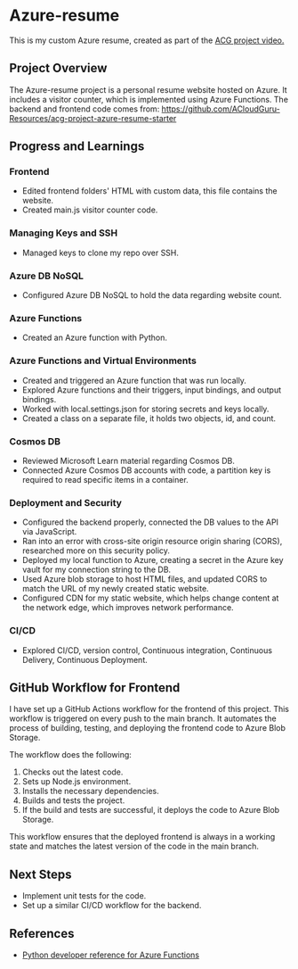 # Azure-resume
This is my custom Azure resume, created as part of the [ACG project video.](https://www.youtube.com/watch?v=ieYrBWmkfno&t=837s)

## Project Overview

The Azure-resume project is a personal resume website hosted on Azure. It includes a visitor counter, which is implemented using Azure Functions. The backend and frontend code comes from: https://github.com/ACloudGuru-Resources/acg-project-azure-resume-starter

## Progress and Learnings

### Frontend
- Edited frontend folders' HTML with custom data, this file contains the website.
- Created main.js visitor counter code.

### Managing Keys and SSH
- Managed keys to clone my repo over SSH.

### Azure DB NoSQL
- Configured Azure DB NoSQL to hold the data regarding website count.

### Azure Functions
- Created an Azure function with Python.

### Azure Functions and Virtual Environments
- Created and triggered an Azure function that was run locally.
- Explored Azure functions and their triggers, input bindings, and output bindings.
- Worked with local.settings.json for storing secrets and keys locally.
- Created a class on a separate file, it holds two objects, id, and count.

### Cosmos DB
- Reviewed Microsoft Learn material regarding Cosmos DB.
- Connected Azure Cosmos DB accounts with code, a partition key is required to read specific items in a container.

### Deployment and Security
- Configured the backend properly, connected the DB values to the API via JavaScript.
- Ran into an error with cross-site origin resource origin sharing (CORS), researched more on this security policy.
- Deployed my local function to Azure, creating a secret in the Azure key vault for my connection string to the DB.
- Used Azure blob storage to host HTML files, and updated CORS to match the URL of my newly created static website.
- Configured CDN for my static website, which helps change content at the network edge, which improves network performance.

### CI/CD
- Explored CI/CD, version control, Continuous integration, Continuous Delivery, Continuous Deployment.

## GitHub Workflow for Frontend

I have set up a GitHub Actions workflow for the frontend of this project. This workflow is triggered on every push to the main branch. It automates the process of building, testing, and deploying the frontend code to Azure Blob Storage.

The workflow does the following:

1. Checks out the latest code.
2. Sets up Node.js environment.
3. Installs the necessary dependencies.
4. Builds and tests the project.
5. If the build and tests are successful, it deploys the code to Azure Blob Storage.

This workflow ensures that the deployed frontend is always in a working state and matches the latest version of the code in the main branch.

## Next Steps

- Implement unit tests for the code.
- Set up a similar CI/CD workflow for the backend.

## References
- [Python developer reference for Azure Functions](https://learn.microsoft.com/en-us/azure/azure-functions/functions-reference-python?tabs=asgi,application-level&pivots=python-mode-decorators)
